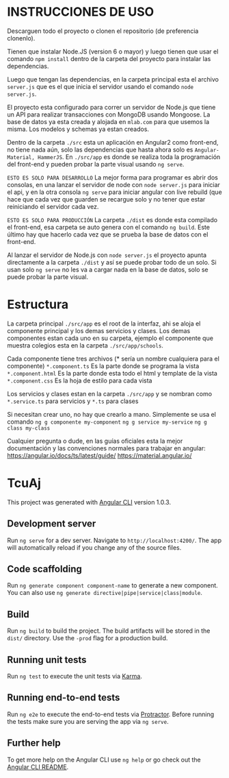 # INSTRUCCIONES DE USO

Descarguen todo el proyecto o clonen el repositorio (de preferencia clonenlo).

Tienen que instalar Node.JS (version 6 o mayor) y luego tienen que usar el comando `npm install` dentro de la carpeta del proyecto para instalar las dependencias. 

Luego que tengan las dependencias, en la carpeta principal esta el archivo `server.js` que es el que inicia el servidor usando el comando `node server.js`. 

El proyecto esta configurado para correr un servidor de Node.js que tiene un API para realizar transacciones con MongoDB usando Mongoose. La base de datos ya esta creada y alojada en `mlab.com` para que usemos la misma. Los modelos y schemas ya estan creados.

Dentro de la carpeta `./src` esta un aplicación en Angular2 como front-end, no tiene nada aún, solo las dependencias que hasta ahora solo es `Angular-Material, HammerJS`.
En `./src/app` es donde se realiza toda la programación del front-end y pueden probar la parte visual usando `ng serve`.

`ESTO ES SOLO PARA DESARROLLO`
La mejor forma para programar es abrir dos consolas, en una lanzar el servidor de node con `node server.js` para iniciar el api,  y en la otra consola `ng serve` para iniciar angular con live rebuild (que hace que cada vez que guarden se recargue solo y no tener que estar reiniciando el servidor cada vez. 

`ESTO ES SOLO PARA PRODUCCIÓN`
La carpeta `./dist` es donde esta compilado el front-end, esa carpeta se auto genera con el comando `ng build`. Este último hay que hacerlo cada vez que se prueba la base de datos con el front-end.

Al lanzar el servidor de Node.js con `node server.js` el proyecto apunta directamente a la carpeta `./dist` y así se puede probar todo de un solo. Si usan solo `ng serve` no les va a cargar nada en la base de datos, solo se puede probar la parte visual.

# Estructura

La carpeta principal `./src/app` es el root de la interfaz, ahi se aloja el componente principal y los demas servicios y clases.
Los demas componentes estan cada uno en su carpeta, ejemplo el componente que muestra colegios esta en la carpeta `./src/app/schools`. 

Cada componente tiene tres archivos (* sería un nombre cualquiera para el componente)
`*.component.ts` Es la parte donde se programa la vista
`*.component.html` Es la parte donde esta todo el html y template de la vista
`*.component.css` Es la hoja de estilo para cada vista

Los servicios y clases estan en la carpeta `./src/app` y se nombran como `*.service.ts` para servicios y `*.ts` para clases

Si necesitan crear uno, no hay que crearlo a mano. Simplemente se usa el comando 
`ng g componente my-component`
`ng g service my-service`
`ng g class my-class`

Cualquier pregunta o dude, en las guías oficiales esta la mejor documentación y las convenciones normales para trabajar en angular:
https://angular.io/docs/ts/latest/guide/
https://material.angular.io/


# TcuAj

This project was generated with [Angular CLI](https://github.com/angular/angular-cli) version 1.0.3.

## Development server

Run `ng serve` for a dev server. Navigate to `http://localhost:4200/`. The app will automatically reload if you change any of the source files.

## Code scaffolding

Run `ng generate component component-name` to generate a new component. You can also use `ng generate directive|pipe|service|class|module`.

## Build

Run `ng build` to build the project. The build artifacts will be stored in the `dist/` directory. Use the `-prod` flag for a production build.

## Running unit tests

Run `ng test` to execute the unit tests via [Karma](https://karma-runner.github.io).

## Running end-to-end tests

Run `ng e2e` to execute the end-to-end tests via [Protractor](http://www.protractortest.org/).
Before running the tests make sure you are serving the app via `ng serve`.

## Further help

To get more help on the Angular CLI use `ng help` or go check out the [Angular CLI README](https://github.com/angular/angular-cli/blob/master/README.md).
